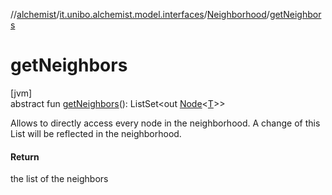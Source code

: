 //[alchemist](../../../index.md)/[it.unibo.alchemist.model.interfaces](../index.md)/[Neighborhood](index.md)/[getNeighbors](get-neighbors.md)

# getNeighbors

[jvm]\
abstract fun [getNeighbors](get-neighbors.md)(): ListSet<out [Node](../-node/index.md)<[T](../-node/index.md)>>

Allows to directly access every node in the neighborhood. A change of this List will be reflected in the neighborhood.

#### Return

the list of the neighbors
